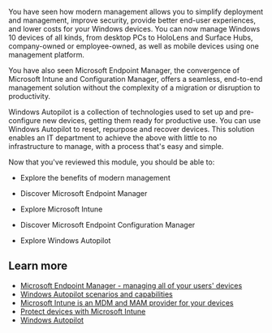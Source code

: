 You have seen how modern management allows you to simplify deployment and management, improve security, provide better end-user experiences, and lower costs for your Windows devices. You can now manage Windows 10 devices of all kinds, from desktop PCs to HoloLens and Surface Hubs, company-owned or employee-owned, as well as mobile devices using one management platform.

You have also seen Microsoft Endpoint Manager, the convergence of Microsoft Intune and Configuration Manager, offers a seamless, end-to-end management solution without the complexity of a migration or disruption to productivity.

Windows Autopilot is a collection of technologies used to set up and pre-configure new devices, getting them ready for productive use. You can use Windows Autopilot to reset, repurpose and recover devices. This solution enables an IT department to achieve the above with little to no infrastructure to manage, with a process that's easy and simple.

Now that you've reviewed this module, you should be able to:

- Explore the benefits of modern management

- Discover Microsoft Endpoint Manager

- Explore Microsoft Intune

- Discover Microsoft Endpoint Configuration Manager

- Explore Windows Autopilot

## Learn more

- [Microsoft Endpoint Manager - managing all of your users' devices](https://docs.microsoft.com/learn/modules/intro-to-m365-core-services/4-intune)
- [Windows Autopilot scenarios and capabilities](https://docs.microsoft.com/windows/deployment/windows-autopilot/windows-autopilot-scenarios)
- [Microsoft Intune is an MDM and MAM provider for your devices](https://docs.microsoft.com/mem/intune/fundamentals/what-is-intune)
- [Protect devices with Microsoft Intune](https://docs.microsoft.com/mem/intune/protect/device-protect)
- [Windows Autopilot](https://aka.ms/windowsautopilot)
